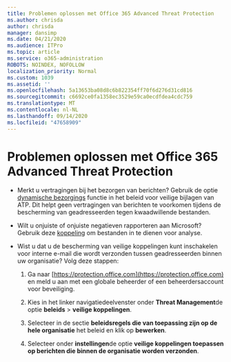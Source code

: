```yaml
---
title: Problemen oplossen met Office 365 Advanced Threat Protection
ms.author: chrisda
author: chrisda
manager: dansimp
ms.date: 04/21/2020
ms.audience: ITPro
ms.topic: article
ms.service: o365-administration
ROBOTS: NOINDEX, NOFOLLOW
localization_priority: Normal
ms.custom: 1039
ms.assetid: ''
ms.openlocfilehash: 5a13653ba08d8c6b822354ff70f6d276d31cd816
ms.sourcegitcommit: c6692ce0fa1358ec3529e59ca0ecdfdea4cdc759
ms.translationtype: MT
ms.contentlocale: nl-NL
ms.lasthandoff: 09/14/2020
ms.locfileid: "47658909"
---
```

# <a name="troubleshooting-office-365-advanced-threat-protection"></a>Problemen oplossen met Office 365 Advanced Threat Protection

- Merkt u vertragingen bij het bezorgen van berichten? Gebruik de optie [dynamische bezorgings](https://docs.microsoft.com/microsoft-365/security/office-365-security/dynamic-delivery-and-previewing) functie in het beleid voor veilige bijlagen van ATP. Dit helpt geen vertragingen van berichten te voorkomen tijdens de bescherming van geadresseerden tegen kwaadwillende bestanden.

- Wilt u onjuiste of onjuiste negatieven rapporteren aan Microsoft? Gebruik deze [koppeling](https://www.microsoft.com/wdsi/filesubmission/) om bestanden in te dienen voor analyse.

- Wist u dat u de bescherming van veilige koppelingen kunt inschakelen voor interne e-mail die wordt verzonden tussen geadresseerden binnen uw organisatie? Volg deze stappen:

  1. Ga naar [https://protection.office.com](https://protection.office.com) en meld u aan met een globale beheerder of een beheerdersaccount voor beveiliging.

  2. Kies in het linker navigatiedeelvenster onder **Threat Management**de optie **beleids** \> **veilige koppelingen**.

  3. Selecteer in de sectie **beleidsregels die van toepassing zijn op de hele organisatie** het beleid en klik op **bewerken**.

  4. Selecteer onder **instellingen**de optie **veilige koppelingen toepassen op berichten die binnen de organisatie worden verzonden**.
